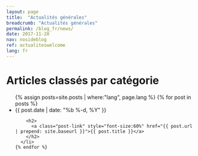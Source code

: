 ```yaml
---
layout: page
title:  "Actualités générales"
breadcrumb: "Actualités générales"
permalink: /blog_fr/news/
date: 2017-11-28
nav: nosideblog
ref: actualiteswelcome
lang: fr
---
```




<!----------------- Liste des articles de blog ------------------->
  <div class="wrapper">
  <h1 class="page-heading">Articles classés par catégorie</h1>
 <ul class="post-list">
    {% assign posts=site.posts | where:"lang", page.lang %}
    {% for post in posts %}
      <li>
        <span class="post-meta">{{ post.date | date: "%b %-d, %Y" }}</span>

        <h2>
          <a class="post-link" style="font-size:60%" href="{{ post.url | prepend: site.baseurl }}">{{ post.title }}</a>
        </h2>
      </li>
    {% endfor %}
  </ul>
  </div>
  <!----------------- Fin de la liste des articles de blog ------------------->
